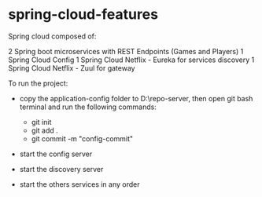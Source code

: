 # spring-cloud-features

Spring cloud composed of: 

2 Spring boot microservices with REST Endpoints (Games and Players)
1 Spring Cloud Config
1 Spring Cloud Netflix - Eureka for services discovery
1 Spring Cloud Netflix - Zuul for gateway

To run the project:
 - copy the application-config folder to D:\repo-server, then open git bash terminal and run the following commands:
      - git init
      - git add .
      - git commit -m "config-commit"

 - start the config server
 - start the discovery server
 - start the others services in any order
